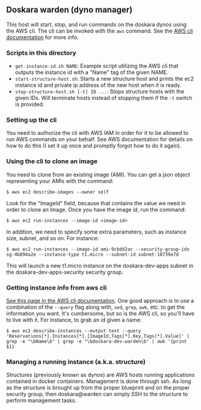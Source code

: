 ## Doskara warden (dyno manager)

This host will start, stop, and run commands on the doskara dynos using the AWS cli.  The cli can be invoked with the `aws` command.  See the [AWS cli documentation](http://aws.amazon.com/cli/) for more info.

### Scripts in this directory

* `get-instance-id.sh NAME`: Example script utilizing the AWS cli that outputs the instance id with a "Name" tag of the given NAME.
* `start-structure-host.sh`: Starts a new structure host and prints the ec2 instance id and private ip address of the new host when it is ready.
* `stop-structure-host.sh [-t] ID ...`: Stops structure hosts with the given IDs.  Will terminate hosts instead of stopping them if the `-t` switch is provided.

### Setting up the cli

You need to authorize the cli with AWS IAM in order for it to be allowed to run AWS commands on your behalf.  See AWS documentation for details on how to do this (I set it up once and promptly forgot how to do it again).

### Using the cli to clone an image

You need to clone from an existing image (AMI).  You can get a json object representing your AMIs with the command:

    $ aws ec2 describe-images --owner self

Look for the "ImageId" field, because that contains the value we need in order to clone an image.  Once you have the image id, run the command:

    $ aws ec2 run-instances --image-id <image-id>

In addition, we need to specify some extra parameters, such as instance size, subnet, and so on.  For instance:

    $ aws ec2 run-instances --image-id ami-9cbdd2ac --security-group-ids sg-4b894a2e --instance-type t1.micro --subnet-id subnet-18739e7d

This will launch a new t1.micro instance on the doskara-dev-apps subnet in the doskara-dev-apps-security security group.

### Getting instance info from aws cli

[See this page in the AWS cli documentation](http://docs.aws.amazon.com/cli/latest/userguide/controlling-output.html).  One good approach is to use a combination of the `--query` flag along with, `sed`, `grep`, `awk`, etc. to get the information you want.  It's cumbersome, but so is the AWS cli, so you'll have to live with it.  For instance, to grab an id given a name:

    $ aws ec2 describe-instances --output text --query 'Reservations[*].Instances[*].[ImageId,Tags[*].Key,Tags[*].Value]' | grep -e "\bName\b" | grep -e "\bdoskara-dev-warden\b" | awk '{print $1}

### Managing a running instance (a.k.a. structure)

Structures (previously known as dynos) are AWS hosts running applications contained in docker containers.  Management is done through ssh.  As long as the structure is brought up from the proper blueprint and on the proper security group, then doskara@warden can simply SSH to the structure to perform management tasks.
